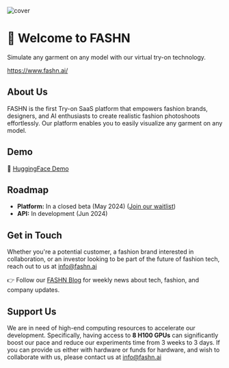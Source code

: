 ![cover](https://github.com/fashn-AI/.github/assets/31159163/8ac07026-ad4d-4aa9-8037-d84e2548e140)

# 👚 Welcome to FASHN
Simulate any garment on any model with our virtual try-on technology.

https://www.fashn.ai/

## About Us

FASHN is the first Try-on SaaS platform that empowers fashion brands, designers, and AI enthusiasts to create realistic fashion photoshoots effortlessly. 
Our platform enables you to easily visualize any garment on any model.

## Demo
🤗 [HuggingFace Demo](https://huggingface.co/spaces/fashn-ai/LookSwap)

## Roadmap

- **Platform:** In a closed beta (May 2024) ([Join our waitlist](https://www.fashn.ai/))
- **API:** In development (Jun 2024)

## Get in Touch

Whether you're a potential customer, a fashion brand interested in collaboration, or an investor looking to be part of the future of fashion tech, reach out to us at [info@fashn.ai](mailto:info@fashn.ai)

👉 Follow our [FASHN Blog](https://www.fashn.ai/blog) for weekly news about tech, fashion, and company updates.

## Support Us

We are in need of high-end computing resources to accelerate our development. 
Specifically, having access to **8 H100 GPUs** can significantly boost our pace and reduce our experiments time from 3 weeks to 3 days.
If you can provide us either with hardware or funds for hardware, and wish to collaborate with us, please contact us at [info@fashn.ai](mailto:info@fashn.ai)
